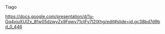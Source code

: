 Tiago

https://docs.google.com/presentation/d/1u-Gq4xjuXUlZx_8fw05dzwyZx9Fqwv71ctFy7I2IXhg/edit#slide=id.gc38bd7d9bd_0_446
